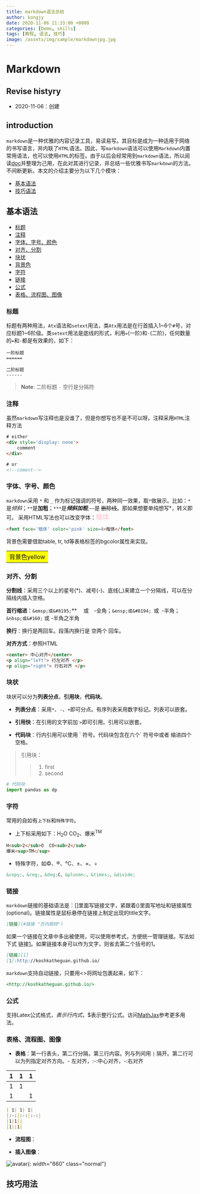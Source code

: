 ```yaml
---
title: markdown语法总结
author: kongjy
date: 2020-11-06 11:33:00 +0800
categories: [Demo, skills]
tags: [教程, 语法, 技巧]
image: /assets/img/sample/markdownjpg.jpg
---
```


# Markdown

## Revise histyry
- 2020-11-06：创建


## introduction

`markdown`是一种优雅的内容记录工具，易读易写。其目标是成为一种适用于网络的书写语言，并内联了`HTML`语法。因此，写`markdown`语法可以使用`Markdown`内置常用语法，也可以使用`HTML`的标签。由于以后会经常用到`markdown`语法，所以阅读[doc](#https://markdown-guide.readthedocs.io/en/latest/)并整理为己用，在此对其进行记录，并总结一些优雅书写`markdown`的方法。不间断更新。本文的介绍主要分为以下几个模块：
 
- [基本语法](#基本语法)
- [技巧语法](#技巧语法)

## 基本语法
- [标题](#标题 "页内跳转")
- [注释](#注释 "页内跳转")
- [字体、字号、颜色](#字体、字号、颜色 "页内跳转")
- [对齐、分割](#对齐、分割 "页内跳转")
- [块状](#块状 "页内跳转")
- [背景色](#背景色 "页内跳转")
- [字符](#字符 "页内跳转")
- [链接](#链接 "页内跳转")
- [公式](#公式 "页内跳转")
- [表格、流程图、图像](#表格、流程图、图像 "页内跳转")


### 标题
标题有两种用法，`Atx`语法和`setext`用法，类`Atx`用法是在行首插入1~6个`#`号，对应标题1~6阶级。类`setext`用法是底线的形式，利用`=`(一阶)和`-`(二阶)，任何数量的`=`和`-`都是有效果的，如下：

```
一阶标题
======

二阶标题
------
```
>**Note**: 二阶标题 `-` 空行是分隔符

### 注释
虽然`markdown`写注释也是没谁了，但是你想写也不是不可以呀。注释采用`HTML`注释方法

``` HTML
# either
<div style='display: none'>
    comment
</div>

# or
<!--coment-->
```

### 字体、字号、颜色

`markdown`采用 `*` 和 `_` 作为标记强调的符号，两种同一效果，取`*`做展示。比如：`*`是*倾斜*；`**`是**加粗**；`***`是***倾斜加粗***;`~~`是 ~~删除线~~。那如果想要单纯想写\*，转义即可。
采用HTML写法也可以改变字体：<font face='楷体' color='pink' size=4>楷体</font>

``` html
<font face='楷体' color='pink' size=4>楷体</font>
```
背景色需要借助table, tr, td等表格标签的bgcolor属性来实现。<table><tr><td bgcolor=yellow>背景色yellow</td></tr></table>

### 对齐、分割
**分割线**：采用三个以上的星号(*)、减号(-)、底线(_)来建立一个分隔线，可以在分隔线内插入空格。

**首行缩进**：`&emsp;或&#8195;`** &emsp;或&#8195;-全角；`&ensp;或&#8194;`&ensp;或&#8194;-半角；`&nbsp;或&#160;`&nbsp;或&#160;-半角之半角

**换行**：换行是两回车。段落内换行是 空两个 回车。

**对齐方式**：参照HTML

``` html
<center> 中心对齐</center>
<p align="left"> 行左对齐 </p>
<p align="right"> 行右对齐 </p>
```

### 块状
块状可以分为**列表分点**，**引用块**，**代码块**。

* **列表分点**：采用`*`、`-`、`+`即可分点。有序列表采用数字标记。列表可以嵌套。

- **引用快**：在引用的文字前加 `>`即可引用。引用可以嵌套。

+ **代码块**：行内引用可以使用 \` 符号。代码块包含在六个\` 符号中或者 缩进四个空格。

>引用块：
>> 1. first
>> 2. second

```python
# 代码块
import pandas as dp
```

### 字符
常用的自如有`上下标`和`特殊字符`。
- 上下标采用如下：H<sub>2</sub>O  CO<sub>2</sub>、爆米<sup>TM</sup>
```markdown
H<sub>2</sub>O  CO<sub>2</sub>
爆米<sup>TM</sup>
```
- 特殊字符，如&copy;、&reg;、&deg;C、&plusmn;、&times;、&divide;
```markdown
&copy;、&reg;、&deg;C、&plusmn;、&times;、&divide;
```

### 链接
`markdown`链接的基础语法是：[]里面写链接文字，紧跟着()里面写地址和链接属性(optional)。链接属性是鼠标悬停在链接上制定出现的title文字。
```markdown
[链接](#链接 "页内跳转")
```
如果一个链接在文章中多出被使用，可以使用参考式，方便统一管理链接。写法如下式 链接[1]。如果链接本身可以作为文字，则省去第二个括号的1。
```markdown
[链接][1]
[1]:http://koshkatheguan.github.io/
```
[1]:[http://koshkatheguan.github.io/]
`markdown`支持自动链接，只要用<>将网址包裹起来，如下：
```markdown
<http://koshkatheguan.github.io/>
```

### 公式
支持Latex公式格式，$表示行内式，$$表示整行公式。访问[MathJax](https://math.meta.stackexchange.com/questions/5020/mathjax-basic-tutorial-and-quick-reference 'MathJax basic tutorial and quick reference')参考更多用法。

### 表格、流程图、图像
* **表格**：第一行表头，第二行分隔，第三行内容。列与列间用 `|` 隔开。第二行可以为列指定对齐方向。- 左对齐，:-:中心对齐，-:右对齐



| 1| 1| 1|
|:-:|:-:|:-:|
|1|1||
|1||1|


```markdown
| 1| 1| 1|
|:-:|:-:|:-:|
|1|1||
|1||1|
```

* **流程图**：


* **插入图像**：


![avatar](/assets/img/sample/RCEP_industry.png "avatar"){: width="660" class="normal"}



## 技巧用法


